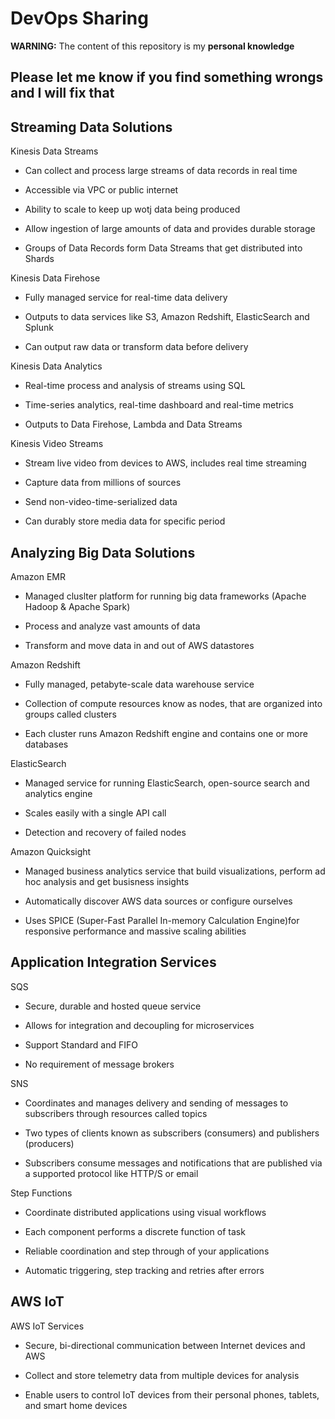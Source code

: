 # DevOps Sharing

**WARNING:** The content of this repository is my **personal knowledge**

Please let me know if you find something wrongs and I will fix that
---
## Streaming Data Solutions

Kinesis Data Streams

* Can collect and process large streams of data records in real time

* Accessible via VPC or public internet

* Ability to scale to keep up wotj data being produced

* Allow ingestion of large amounts of data and provides durable storage

* Groups of Data Records form Data Streams that get distributed into Shards

Kinesis Data Firehose

* Fully managed service for real-time data delivery

* Outputs to data services like S3, Amazon Redshift, ElasticSearch and Splunk

* Can output raw data or transform data before delivery

Kinesis Data Analytics

* Real-time process and analysis of streams using SQL

* Time-series analytics, real-time dashboard and real-time metrics

* Outputs to Data Firehose, Lambda and Data Streams

Kinesis Video Streams

* Stream live video from devices to AWS, includes real time streaming

* Capture data from millions of sources

* Send non-video-time-serialized data

* Can durably store media data for specific period

## Analyzing Big Data Solutions

Amazon EMR

* Managed cluslter platform for running big data frameworks (Apache Hadoop & Apache Spark)

* Process and analyze vast amounts of data

* Transform and move data in and out of AWS datastores

Amazon Redshift

* Fully managed, petabyte-scale data warehouse service

* Collection of compute resources know as nodes, that are organized into groups called clusters

* Each cluster runs Amazon Redshift engine and contains one or more databases

ElasticSearch

* Managed service for running ElasticSearch, open-source search and analytics engine

* Scales easily with a single API call

* Detection and recovery of failed nodes

Amazon Quicksight

* Managed business analytics service that build visualizations, perform ad hoc analysis and get busisness insights

* Automatically discover AWS data sources or configure ourselves

* Uses SPICE (Super-Fast Parallel In-memory Calculation Engine)for responsive performance and massive scaling abilities

## Application Integration Services

SQS

* Secure, durable and hosted queue service

* Allows for integration and decoupling for microservices

* Support Standard and FIFO

* No requirement of message brokers

SNS

* Coordinates and manages delivery and sending of messages to subscribers through resources called topics

* Two types of clients known as subscribers (consumers) and publishers (producers)

* Subscribers consume messages and notifications that are published via a supported protocol like HTTP/S or email

Step Functions

* Coordinate distributed applications using visual workflows

* Each component performs a discrete function of task

* Reliable coordination and step through of your applications

* Automatic triggering, step tracking and retries after errors

## AWS IoT

AWS IoT Services

* Secure, bi-directional communication between Internet devices and AWS

* Collect and store telemetry data from multiple devices for analysis

* Enable users to control IoT devices from their personal phones, tablets, and smart home devices